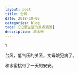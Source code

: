 ```yaml
---
layout: post
title: 台风
date: 2018-10-05
categories: blog
tags: [记录生活的点点滴滴]
description: 流水账
---
```


1 

台风，低气压的关系，丈母娘犯病了。

和水蜜桃带了一天的安安。

